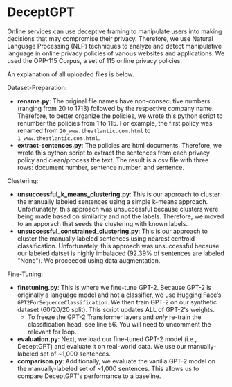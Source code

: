 # DeceptGPT

Online services can use deceptive framing to manipulate users into making decisions that may compromise their privacy. Therefore, we use Natural Language Processing (NLP) techniques to analyze and detect manipulative language in online privacy policies of various websites and applications. We used the OPP-115 Corpus, a set of 115 online privacy policies.

An explanation of all uploaded files is below.

Dataset-Preparation:
- **rename.py**: The original file names have non-consecutive numbers (ranging from 20 to 1713) followed by the respective company name. Therefore, to better organize the policies, we wrote this python script to renumber the policies from 1 to 115. For example, the first policy was renamed from `20_www.theatlantic.com.html` to `1_www.theatlantic.com.html`.
- **extract-sentences.py**: The policies are html documents. Therefore, we wrote this python script to extract the sentences from each privacy policy and clean/process the text. The result is a csv file with three rows: document number, sentence number, and sentence. 

Clustering:
- **unsuccessful_k_means_clustering.py**: This is our approach to cluster the manually labeled sentences using a simple k-means approach. Unfortunately, this approach was unsuccessful because clusters were being made based on similarity and not the labels. Therefore, we moved to an apporach that seeds the clustering with known labels. 
- **unsuccessful_constrained_clustering.py**: This is our approach to cluster the manually labeled sentences using nearest centroid classification. Unfortunately, this approach was unsuccessful because our labeled datset is highly imbalaced (92.39% of sentences are labeled "None"). We proceeded using data augmentation.

Fine-Tuning:
- **finetuning.py**: This is where we fine-tune GPT-2. Because GPT-2 is originally a language model and not a classifier, we use Hugging Face’s `GPT2ForSequenceClassification`. We then train GPT-2 on our synthetic dataset (60/20/20 split). This script updates ALL of GPT-2's weights.
  - To freeze the GPT-2 Transformer layers and _only_ re-train the classification head, see line 56. You will need to uncomment the relevant for loop.  
- **evaluation.py**: Next, we load our fine-tuned GPT-2 model (i.e., DeceptGPT) and evaluate it on real-world data. We use our manually-labeled set of ~1,000 sentences.
- **comparison.py**: Additionally, we evaluate the vanilla GPT-2 model on the manually-labeled set of ~1,000 sentences. This allows us to compare DeceptGPT's performance to a baseline.

